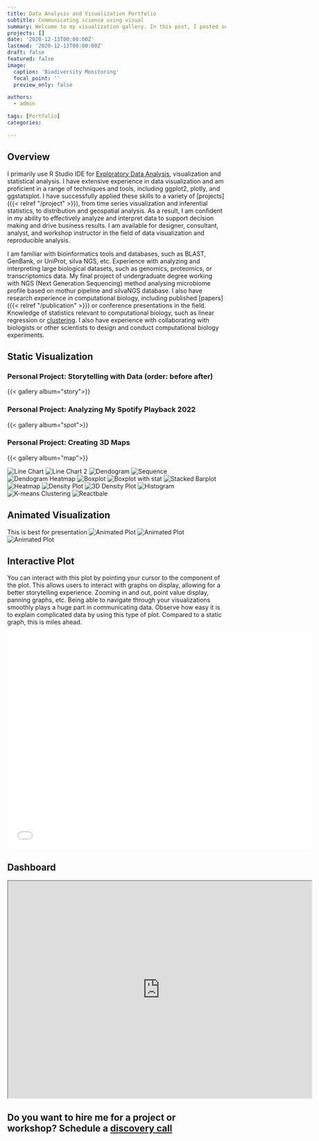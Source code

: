 ```yaml
---
title: Data Analysis and Visualization Portfolio 
subtitle: Communicating science using visual
summary: Welcome to my visualization gallery. In this post, I posted several visualizations that I created during my undergraduate study. 
projects: []
date: '2020-12-13T00:00:00Z'
lastmod: '2020-12-13T00:00:00Z'
draft: false
featured: false
image:
  caption: 'Biodiversity Monitoring'
  focal_point: ''
  preview_only: false

authors:
  - admin

tags: [Portfolio]
categories:

---
```


## Overview

I primarily use R Studio IDE for [Exploratory Data Analysis](https://danilyanedo7.github.io/dashboard/), visualization and statistical analysis. I have extensive experience in data visualization and am proficient in a range of techniques and tools, including ggplot2, plotly, and ggstatsplot. I have successfully applied these skills to a variety of [projects]({{< relref "/project" >}}), from time series visualization and inferential statistics, to distribution and geospatial analysis. As a result, I am confident in my ability to effectively analyze and interpret data to support decision making and drive business results. I am available for designer, consultant, analyst, and workshop instructor in the field of data visualization and reproducible analysis.

 I am familiar with bioinformatics tools and databases, such as BLAST, GenBank, or UniProt, silva NGS, etc. Experience with analyzing and interpreting large biological datasets, such as genomics, proteomics, or transcriptomics data. My final project of undergraduate degree working with NGS (Next Generation Sequencing) method analysing microbiome profile based on mothur pipeline and silvaNGS database. I also have research experience in computational biology, including published [papers]({{< relref "/publication" >}}) or conference presentations in the field. Knowledge of statistics relevant to computational biology, such as linear regression or [clustering](https://danilyanedo7.github.io/praktikumsismikbits/). I also have experience with collaborating with biologists or other scientists to design and conduct computational biology experiments.


## Static Visualization

### Personal Project: Storytelling with Data (order: before after)
{{< gallery album="story">}}

### Personal Project: Analyzing My Spotify Playback 2022
{{< gallery album="spot">}}

### Personal Project: Creating 3D Maps
{{< gallery album="map">}}


![Line Chart](/lineplot.png 'Line Chart')
![Line Chart 2](/lineplot2.jpeg 'Line Chart 2')
![Dendogram](/dendogram.png 'Dendogram')
![Sequence](/sequence.png 'Dendogram Sequence Analysis')
![Dendogram Heatmap](/dendrogramheat.jpeg 'Dendogram with Heatmap')
![Boxplot](/boxplot.jpeg 'Boxplot')
![Boxplot with stat](/boxplotstat.jpeg 'Boxplot with stat')
![Stacked Barplot](/stackedbarplot.png 'Stacked Barplot')
![Heatmap](/heatmap.jpeg 'Heatmap')
![Density Plot](/density.png 'Density Plot')
![3D Density Plot](/density3d.jpeg '3D Density Plot')
![Histogram](/histogram.jpeg 'Histogram')
![K-means Clustering](/kmeans.jpeg 'Clustering')
![Reactbale](/table.png 'Reactable')

## Animated Visualization
This is best for presentation
![Animated Plot](/animasi.png)
![Animated Plot](/animasi3.gif)
![Animated Plot](/animasi4.gif)

## Interactive Plot
You can interact with this plot by pointing your cursor to the component of the plot. This allows users to interact with graphs on display, allowing for a better storytelling experience. Zooming in and out, point value display, panning graphs, etc. Being able to navigate through your visualizations smoothly plays a huge part in communicating data. Observe how easy it is to explain complicated data by using this type of plot. Compared to a static graph, this is miles ahead.

<iframe width="700" height="500" frameborder="0" scrolling="yes" src="//plotly.com/~danilyanedo/1.embed"></iframe>

## Dashboard
<iframe width="700" height="500" src="https://danilyanedo7.github.io/dashboard/"></iframe> 

## Do you want to hire me for a project or workshop?  Schedule a  <a href="https://edodanilyan.com/#contact">discovery call</a>
